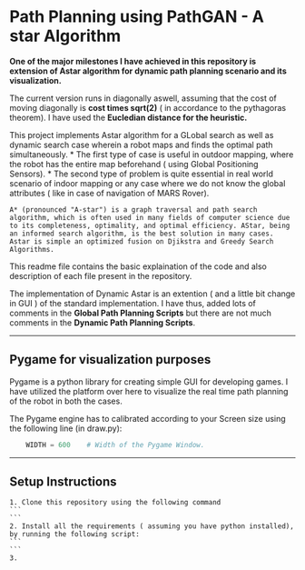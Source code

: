 # Path Planning using PathGAN - A star Algorithm 

**One of the major milestones I have achieved in this repository is extension of Astar algorithm for dynamic path planning scenario and its visualization.**

The current version runs in diagonally aswell, assuming that the cost of moving diagonally is 
**cost times sqrt(2)** ( in accordance to the pythagoras theorem). I have used the **Eucledian distance for the heuristic.**

This project implements Astar algorithm for a GLobal search as well as dynamic search case wherein a robot maps and finds the optimal path simultaneously. 
	* The first type of case is useful in outdoor mapping, where the robot has the entire map beforehand ( using Global Positioning Sensors).
	* The second type of problem is quite essential in real world scenario of indoor mapping or any case where we do not know the global attributes ( like in case of navigation of MARS Rover).

```
A* (pronounced "A-star") is a graph traversal and path search algorithm, which is often used in many fields of computer science due to its completeness, optimality, and optimal efficiency. AStar, being an informed search algorithm, is the best solution in many cases. Astar is simple an optimized fusion on Djikstra and Greedy Search Algorithms.
```

This readme file contains the basic explaination of the code and also description of each file present in the repository. 

The implementation of Dynamic Astar is an extention ( and a little bit change in GUI ) of the standard implementation. I have thus, added lots of comments in the **Global Path Planning Scripts** but there are not much comments in the **Dynamic Path Planning Scripts**.

---
## Pygame for visualization purposes

Pygame is a python library for creating simple GUI for developing games. I have utilized the platform over here to visualize the real time path planning of the robot in both the cases.

The Pygame engine has to calibrated according to your Screen size using the following line (in draw.py):
```python
	WIDTH = 600    # Width of the Pygame Window.
```

---
## Setup Instructions

	1. Clone this repository using the following command
	```
	```
	2. Install all the requirements ( assuming you have python installed), by running the following script:
	```
	```
	3.  
